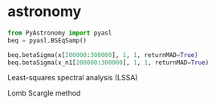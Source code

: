 # astronomy

```python
from PyAstronomy import pyasl
beq = pyasl.BSEqSamp()

beq.betaSigma(x[200000:300000], 1, 1, returnMAD=True)
beq.betaSigma(x_n1[200000:300000], 1, 1, returnMAD=True)
```

Least-squares spectral analysis \(LSSA\)

Lomb Scargle method

